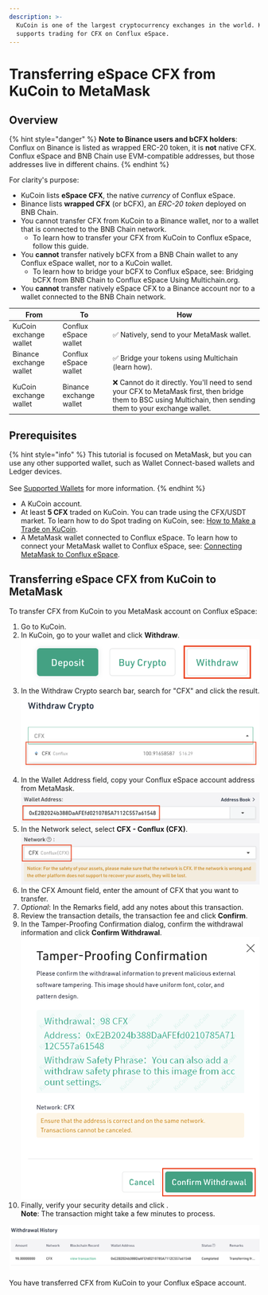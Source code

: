 ```yaml
---
description: >-
  KuCoin is one of the largest cryptocurrency exchanges in the world. KuCoin
  supports trading for CFX on Conflux eSpace.
---
```


# Transferring eSpace CFX from KuCoin to MetaMask

## Overview

{% hint style="danger" %}
**Note to Binance users and bCFX holders**: Conflux on Binance is listed as wrapped ERC-20 token, it is **not** native CFX. Conflux eSpace and BNB Chain use EVM-compatible addresses, but those addresses live in different chains.
{% endhint %}

For clarity's purpose:

* KuCoin lists **eSpace CFX**, the native _currency_ of Conflux eSpace.
* Binance lists **wrapped CFX** (or bCFX), an _ERC-20 token_ deployed on BNB Chain.
* You cannot transfer CFX from KuCoin to a Binance wallet, nor to a wallet that is connected to the BNB Chain network.
  * To learn how to transfer your CFX from KuCoin to Conflux eSpace, follow this guide.
* You **cannot** transfer natively bCFX from a BNB Chain wallet to any Conflux eSpace wallet, nor to a KuCoin wallet.
  * To learn how to bridge your bCFX to Conflux eSpace, see: Bridging bCFX from BNB Chain to Conflux eSpace Using Multichain.org.
* You **cannot** transfer natively eSpace CFX to a Binance account nor to a wallet connected to the BNB Chain network.

| From                    | To                      | How                                                                                                                                                           |
| ----------------------- | ----------------------- | ------------------------------------------------------------------------------------------------------------------------------------------------------------- |
| KuCoin exchange wallet  | Conflux eSpace wallet   | ✅ Natively, send to your MetaMask wallet.                                                                                                                     |
| Binance exchange wallet | Conflux eSpace wallet   | ✅ Bridge your tokens using Multichain (learn how).                                                                                                            |
| KuCoin exchange wallet  | Binance exchange wallet | ❌ Cannot do it directly. You'll need to send your CFX to MetaMask first, then bridge them to BSC using Multichain, then sending them to your exchange wallet. |

## Prerequisites

{% hint style="info" %}
This tutorial is focused on MetaMask, but you can use any other supported wallet, such as Wallet Connect-based wallets and Ledger devices. \
\
See [Supported Wallets](../../wallets/supported-wallets.md) for more information.
{% endhint %}

* A KuCoin account.
* At least **5 CFX** traded on KuCoin. You can trade using the CFX/USDT market. To learn how to do Spot trading on KuCoin, see: [How to Make a Trade on KuCoin](https://support.kucoin.plus/hc/en-us/sections/4403577442201-Spot-Trading).
* A MetaMask wallet connected to Conflux eSpace. To learn how to connect your MetaMask wallet to Conflux eSpace, see: [Connecting MetaMask to Conflux eSpace](../../getting-started/connecting-metamask-to-nucleon.md).

## Transferring eSpace CFX from KuCoin to MetaMask

To transfer CFX from KuCoin to you MetaMask account on Conflux eSpace:

1. Go to KuCoin.
2. In KuCoin, go to your wallet and click **Withdraw**.\
   ![](<../../.gitbook/assets/image (13) (2).png>)
3. In the Withdraw Crypto search bar, search for "CFX" and click the result.\
   ![](<../../.gitbook/assets/image (21).png>)
4. In the Wallet Address field, copy your Conflux eSpace account address from MetaMask.\
   ![](<../../.gitbook/assets/image (7) (2).png>)
5. In the Network select, select **CFX - Conflux (CFX)**.\
   ![](<../../.gitbook/assets/image (2) (1).png>)
6. In the CFX Amount field, enter the amount of CFX that you want to transfer.
7. _Optional_: In the Remarks field, add any notes about this transaction.
8. Review the transaction details, the transaction fee and click **Confirm**.
9. In the Tamper-Proofing Confirmation dialog, confirm the withdrawal information and click **Confirm Withdrawal**.\
   ![](<../../.gitbook/assets/image (23).png>)
10. Finally, verify your security details and click .\
    **Note**: The transaction might take a few minutes to process.

![](<../../.gitbook/assets/image (22).png>)

You have transferred CFX from KuCoin to your Conflux eSpace account.
